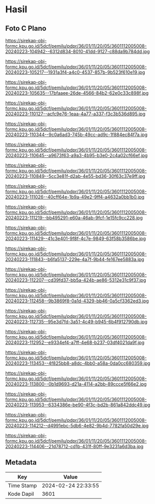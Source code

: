 # Hasil

## Foto C Plano

https://sirekap-obj-formc.kpu.go.id/5dcf/pemilu/pdpr/36/01/11/20/05/3601112005008-20240223-104942--6312d834-8010-41dd-9127-c88da9b784dd.jpg

https://sirekap-obj-formc.kpu.go.id/5dcf/pemilu/pdpr/36/01/11/20/05/3601112005008-20240223-105217--1931a3f4-a4c0-4537-857b-9b523f610e19.jpg

https://sirekap-obj-formc.kpu.go.id/5dcf/pemilu/pdpr/36/01/11/20/05/3601112005008-20240223-105635--17bfaaee-26de-4566-84b2-62e0c33c898f.jpg

https://sirekap-obj-formc.kpu.go.id/5dcf/pemilu/pdpr/36/01/11/20/05/3601112005008-20240223-110127--acfc9e76-1eaa-4a77-a337-f3c3b536d895.jpg

https://sirekap-obj-formc.kpu.go.id/5dcf/pemilu/pdpr/36/01/11/20/05/3601112005008-20240223-110344--9c0a6ad3-745b-49cc-ad9c-1f884ec84f7a.jpg

https://sirekap-obj-formc.kpu.go.id/5dcf/pemilu/pdpr/36/01/11/20/05/3601112005008-20240223-110645--a9673f63-a9a3-4b95-b3e0-2c4a02cf66ef.jpg

https://sirekap-obj-formc.kpu.go.id/5dcf/pemilu/pdpr/36/01/11/20/05/3601112005008-20240223-110849--5cc3e81f-d2ab-4e55-bd36-30f63c37e9ff.jpg

https://sirekap-obj-formc.kpu.go.id/5dcf/pemilu/pdpr/36/01/11/20/05/3601112005008-20240223-111026--40cff64e-1b9a-49e2-9ff4-a4632a0bb1b0.jpg

https://sirekap-obj-formc.kpu.go.id/5dcf/pemilu/pdpr/36/01/11/20/05/3601112005008-20240223-111219--bb495291-e60a-46ab-9fcf-1e15fc9cc228.jpg

https://sirekap-obj-formc.kpu.go.id/5dcf/pemilu/pdpr/36/01/11/20/05/3601112005008-20240223-111429--41c3e401-9f8f-4c7e-9849-63f58b3586be.jpg

https://sirekap-obj-formc.kpu.go.id/5dcf/pemilu/pdpr/36/01/11/20/05/3601112005008-20240223-111843--b6fa5137-229e-4a7f-9b44-fe167ee5883a.jpg

https://sirekap-obj-formc.kpu.go.id/5dcf/pemilu/pdpr/36/01/11/20/05/3601112005008-20240223-112207--cd39fd37-bb5a-424b-ae86-5312e31c9f37.jpg

https://sirekap-obj-formc.kpu.go.id/5dcf/pemilu/pdpr/36/01/11/20/05/3601112005008-20240223-112458--9b3869f8-0a1d-4329-bb46-0a5cf3362ed3.jpg

https://sirekap-obj-formc.kpu.go.id/5dcf/pemilu/pdpr/36/01/11/20/05/3601112005008-20240223-112735--95e3d7fd-3a51-4c49-b945-6b4f912790db.jpg

https://sirekap-obj-formc.kpu.go.id/5dcf/pemilu/pdpr/36/01/11/20/05/3601112005008-20240223-112952--e9334ef4-a7ff-4e68-b237-03df4021da9f.jpg

https://sirekap-obj-formc.kpu.go.id/5dcf/pemilu/pdpr/36/01/11/20/05/3601112005008-20240223-113453--4f825bb8-a8dc-4bb0-a58a-0da0cc680359.jpg

https://sirekap-obj-formc.kpu.go.id/5dcf/pemilu/pdpr/36/01/11/20/05/3601112005008-20240223-113800--0b1d9693-d21a-4114-a2bb-89ccce5f66e2.jpg

https://sirekap-obj-formc.kpu.go.id/5dcf/pemilu/pdpr/36/01/11/20/05/3601112005008-20240223-113953--6334386e-be90-4f3c-bd2b-861a842ddc49.jpg

https://sirekap-obj-formc.kpu.go.id/5dcf/pemilu/pdpr/36/01/11/20/05/3601112005008-20240223-114212--d4991ebc-5db6-4e82-9b4d-7782fa50d29e.jpg

https://sirekap-obj-formc.kpu.go.id/5dcf/pemilu/pdpr/36/01/11/20/05/3601112005008-20240223-114406--21d78712-cd1b-431f-80ff-9e3231a6d3ba.jpg


## Metadata

| Key        | Value               |
| ---------- | ------------------- |
| Time Stamp | 2024-02-24 22:33:55 |
| Kode Dapil | 3601                |



